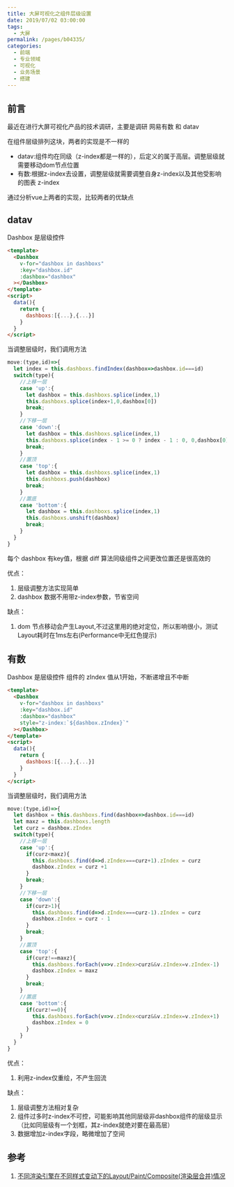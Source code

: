 ```yaml
---
title: 大屏可视化之组件层级设置
date: 2019/07/02 03:00:00
tags: 
  - 大屏
permalink: /pages/b04335/
categories: 
  - 前端
  - 专业领域
  - 可视化
  - 业务场景
  - 搭建
---
```


## 前言

最近在进行大屏可视化产品的技术调研，主要是调研 网易有数 和 datav

在组件层级排列这块，两者的实现是不一样的

- datav:组件均在同级（z-index都是一样的），后定义的属于高层。调整层级就需要移动dom节点位置
- 有数:根据z-index去设置，调整层级就需要调整自身z-index以及其他受影响的图表 z-index

通过分析vue上两者的实现，比较两者的优缺点


<!--more-->


## datav

Dashbox 是层级控件
```html
<template>
  <Dashbox
    v-for="dashbox in dashboxs"
    :key="dashbox.id"
    :dashbox="dashbox"
  ></Dashbox>
</template>
<script>
  data(){
    return {
      dashboxs:[{...},{...}]
    }
  }
</script>
```
当调整层级时，我们调用方法
```js
move:(type,id)=>{
  let index = this.dashboxs.findIndex(dashbox=>dashbox.id===id)
  switch(type){
    //上移一层
    case 'up':{
      let dashbox = this.dashboxs.splice(index,1)
      this.dashboxs.splice(index+1,0,dashbox[0])
      break;
    }
    //下移一层
    case 'down':{
      let dashbox = this.dashboxs.splice(index,1)
      this.dashboxs.splice(index - 1 >= 0 ? index - 1 : 0, 0,dashbox[0])
      break;
    }
    //置顶
    case 'top':{
      let dashbox = this.dashboxs.splice(index,1)
      this.dashboxs.push(dashbox)
      break;
    }
    //置底
    case 'bottom':{
      let dashbox = this.dashboxs.splice(index,1)
      this.dashboxs.unshift(dashbox)
      break;
    }
  }
}
```
每个 dashbox 有key值，根据 diff 算法同级组件之间更改位置还是很高效的

优点：
1. 层级调整方法实现简单
2. dashbox 数据不用带z-index参数，节省空间

缺点：
1. dom 节点移动会产生Layout,不过这里用的绝对定位，所以影响很小，测试Layout耗时在1ms左右(Performance中无红色提示)

## 有数

Dashbox 是层级控件 组件的 zIndex 值从1开始，不断递增且不中断
```html
<template>
  <Dashbox
    v-for="dashbox in dashboxs"
    :key="dashbox.id"
    :dashbox="dashbox"
    style="z-index:`${dashbox.zIndex}`"
  ></Dashbox>
</template>
<script>
  data(){
    return {
      dashboxs:[{...},{...}]
    }
  }
</script>
```

当调整层级时，我们调用方法
```js
move:(type,id)=>{
  let dashbox = this.dashboxs.find(dashbox=>dashbox.id===id)
  let maxz = this.dashboxs.length
  let curz = dashbox.zIndex
  switch(type){
    //上移一层
    case 'up':{
      if(curz<maxz){
        this.dashboxs.find(d=>d.zIndex===curz+1).zIndex = curz
        dashbox.zIndex = curz +1
      }
      break;
    }
    //下移一层
    case 'down':{
      if(curz>1){
        this.dashboxs.find(d=>d.zIndex===curz-1).zIndex = curz
        dashbox.zIndex = curz - 1
      }
      break;
    }
    //置顶
    case 'top':{
      if(curz!==maxz){
        this.dashboxs.forEach(v=>v.zIndex>curz&&v.zIndex=v.zIndex-1)
        dashbox.zIndex = maxz
      }
      break;
    }
    //置底
    case 'bottom':{
      if(curz!==0){
        this.dashboxs.forEach(v=>v.zIndex<curz&&v.zIndex=v.zIndex+1)
        dashbox.zIndex = 0
      }
    }
  }
}
```

优点：
1. 利用z-index仅重绘，不产生回流

缺点：
1. 层级调整方法相对复杂
2. 组件过多时z-index不可控，可能影响其他同层级非dashbox组件的层级显示（比如同层级有一个划框，其z-index就绝对要在最高层）
3. 数据增加z-index字段，略微增加了空间

## 参考

1. [不同渲染引擎在不同样式变动下的Layout/Paint/Composite(渲染层合并)情况](https://csstriggers.com/)